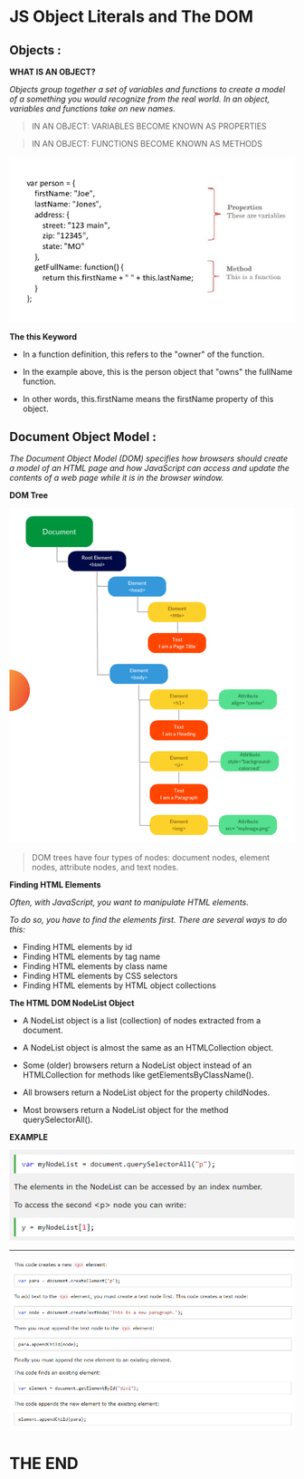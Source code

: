 #  JS Object Literals and The DOM

## Objects :


**WHAT IS AN OBJECT?**

*Objects group together a set of variables and functions to create a model of a something you would recognize from the real world. In an object, variables and functions take on new names.*


> IN AN OBJECT: VARIABLES BECOME KNOWN AS PROPERTIES

> IN AN OBJECT: FUNCTIONS BECOME KNOWN AS METHODS 


![objects](images/objectFun.jpg)



**The this Keyword**

- In a function definition, this refers to the "owner" of the function.

- In the example above, this is the person object that "owns" the fullName function.

- In other words, this.firstName means the firstName property of this object.



## Document Object Model :

*The Document Object Model (DOM) specifies how browsers should create a model of an HTML page and how JavaScript can access and update the contents of a web page while it is in the browser window.*


**DOM Tree**

![domTree](images/DOM.png)

> DOM trees have four types of nodes: document nodes, element nodes, attribute nodes, and text nodes. 

**Finding HTML Elements**

*Often, with JavaScript, you want to manipulate HTML elements.*

*To do so, you have to find the elements first. There are several ways to do this:*

- Finding HTML elements by id
- Finding HTML elements by tag name
- Finding HTML elements by class name
- Finding HTML elements by CSS selectors
- Finding HTML elements by HTML object collections

**The HTML DOM NodeList Object**

- A NodeList object is a list (collection) of nodes extracted from a document.

- A NodeList object is almost the same as an HTMLCollection object.

- Some (older) browsers return a NodeList object instead of an HTMLCollection for methods like getElementsByClassName().

- All browsers return a NodeList object for the property childNodes. 

- Most browsers return a NodeList object for the method querySelectorAll().


**EXAMPLE**

![nodeList](images/NodeList.png)


---


![extraInfo](images/extrainfo.png)



# THE END 
